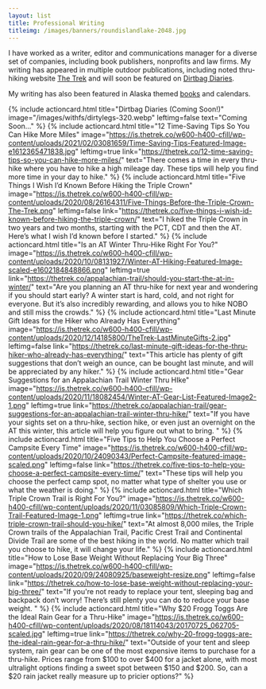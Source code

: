 ```yaml
---
layout: list 
title: Professional Writing
titleimg: /images/banners/roundislandlake-2048.jpg
---
```


<div class="row p-3">
  <!--
  <div class="col-sm-4">
    <picture style="max-width:200px" >
      <source type="image/webp" media="(max-width:350px)" srcset="/images/justfs/inwinterfood-320.webp">
      <source type="image/webp" media="(max-width:580px)" srcset="/images/justfs/inwinterfood-1024.webp">
      <source type="image/webp" media="(min-width:551px)" srcset="/images/justfs/inwinterfood-640.webp">
      <img src="/images/justfs/inwinterfood-1024.jpg" class="img-fluid" alt="Adventure Blogs"/>
    </picture>
  </div>
  -->
  <div class="col-12 pt-2">
    <!-- <p>... blogging for fun ... writing professionally ...</p> -->
    <p> I have worked as a writer, editor and communications manager for a diverse set of companies, including book publishers, nonprofits and law firms. My writing has appeared in multiple outdoor publications, including noted thru-hiking website <a href="https://thetrek.co/author/eloise-robbins/">The Trek</a> and will soon be featured on <a href="https://dirtbagdiaries.com/">Dirtbag Diaries</a>.</p>
    <p>My writing has also been featured in Alaska themed <a href="https://alaskabooksandcalendars.com/#!/Alaska-Wildlife-A-Photo-Memory-2nd-Ed/p/13049780/category=3004107">books</a> and calendars.</p> 
  </div>
</div>
 
{% include actioncard.html 
      title="Dirtbag Diaries (Coming Soon!)" 
      image="/images/withfs/dirtylegs-320.webp"
      leftimg=false
      text="Coming Soon..."
%}
{% include actioncard.html 
      title="12 Time-Saving Tips So You Can Hike More Miles" 
      image="https://is.thetrek.co/w600-h400-cfill/wp-content/uploads/2021/02/03081659/Time-Saving-Tips-Featured-Image-e1612365471838.jpg"
      leftimg=true
      link="https://thetrek.co/12-time-saving-tips-so-you-can-hike-more-miles/"
      text="There comes a time in every thru-hike where you have to hike a high mileage day. These tips will help you find more time in your day to hike."
%}
{% include actioncard.html 
      title="Five Things I Wish I’d Known Before Hiking the Triple Crown" 
      image="https://is.thetrek.co/w600-h400-cfill/wp-content/uploads/2020/08/26164311/Five-Things-Before-the-Triple-Crown-The-Trek.png"
      leftimg=false
      link="https://thetrek.co/five-things-i-wish-id-known-before-hiking-the-triple-crown/"
      text="I hiked the Triple Crown in two years and two months, starting with the PCT, CDT and then the AT. Here’s what I wish I’d known before I started."
%}
{% include actioncard.html 
      title="Is an AT Winter Thru-Hike Right For You?" 
      image="https://is.thetrek.co/w600-h400-cfill/wp-content/uploads/2020/10/08131927/Winter-AT-Hiking-Featured-Image-scaled-e1602184848866.png"
      leftimg=true
      link="https://thetrek.co/appalachian-trail/should-you-start-the-at-in-winter/" 
      text="Are you planning an AT thru-hike for next year and wondering if you should start early? A winter start is hard, cold, and not right for everyone. But it’s also incredibly rewarding, and allows you to hike NOBO and still miss the crowds."
%}
{% include actioncard.html 
      title="Last Minute Gift Ideas for the Hiker who Already Has Everything" 
      image="https://is.thetrek.co/w600-h400-cfill/wp-content/uploads/2020/12/14185800/TheTrek-LastMinuteGifts-2.jpg"
      leftimg=false
      link="https://thetrek.co/last-minute-gift-ideas-for-the-thru-hiker-who-already-has-everything/" 
      text="This article has plenty of gift suggestions that don’t weigh an ounce, can be bought last minute, and will be appreciated by any hiker."
%}
{% include actioncard.html 
      title="Gear Suggestions for an Appalachian Trail Winter Thru HIke" 
      image="https://is.thetrek.co/w600-h400-cfill/wp-content/uploads/2020/11/18082454/Winter-AT-Gear-List-Featured-Image2-1.png"
      leftimg=true
      link="https://thetrek.co/appalachian-trail/gear-suggestions-for-an-appalachian-trail-winter-thru-hike/" 
      text="If you have your sights set on a thru-hike, section hike, or even just an overnight on the AT this winter, this article will help you figure out what to bring. "
%}
{% include actioncard.html 
      title="Five Tips to Help You Choose a Perfect Campsite Every Time" 
      image="https://is.thetrek.co/w600-h400-cfill/wp-content/uploads/2020/10/24090343/Perfect-Campsite-featured-image-scaled.png"
      leftimg=false
      link="https://thetrek.co/five-tips-to-help-you-choose-a-perfect-campsite-every-time/" 
      text="These tips will help you choose the perfect camp spot, no matter what type of shelter you use or what the weather is doing."
%}
{% include actioncard.html 
      title="Which Triple Crown Trail is Right For You?" 
      image="https://is.thetrek.co/w600-h400-cfill/wp-content/uploads/2020/11/03085809/Which-Triple-Crown-Trail-Featured-Image-1.png"
      leftimg=true
      link="https://thetrek.co/which-triple-crown-trail-should-you-hike/" 
      text="At almost 8,000 miles, the Triple Crown trails of the Appalachian Trail, Pacific Crest Trail and Continental Divide Trail are some of the best hiking in the world. No matter which trail you choose to hike, it will change your life."
%}
{% include actioncard.html 
      title="How to Lose Base Weight Without Replacing Your Big Three" 
      image="https://is.thetrek.co/w600-h400-cfill/wp-content/uploads/2020/09/24080925/baseweight-resize.png"
      leftimg=false
      link="https://thetrek.co/how-to-lose-base-weight-without-replacing-your-big-three/" 
      text="If you're not ready to replace your tent, sleeping bag and backpack don’t worry! There’s still plenty you can do to reduce your base weight. "
%}
{% include actioncard.html 
      title="Why $20 Frogg Toggs Are the Ideal Rain Gear for a Thru-Hike" 
      image="https://is.thetrek.co/w600-h400-cfill/wp-content/uploads/2020/08/18114043/20170725_062705-scaled.jpg"
      leftimg=true
      link="https://thetrek.co/why-20-frogg-toggs-are-the-ideal-rain-gear-for-a-thru-hike/" 
      text="Outside of your tent and sleep system, rain gear can be one of the most expensive items to purchase for a thru-hike. Prices range from $100 to over $400 for a jacket alone, with most ultralight options finding a sweet spot between $150 and $200. So, can a $20 rain jacket really measure up to pricier options?"
%}
